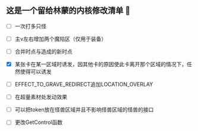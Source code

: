 ## 这是一个留给林蒙的内核修改清单 👋


- [ ] 一次打多只怪

- [ ] 主v左右增加两个魔陷区（仅用于装备）

- [ ] 合并时点与造成的新时点

- [x] 某张卡在某一区域时诱发，因其他卡的原因使此卡离开那个区域的情况下，任然使得可以诱发

- [ ] EFFECT_TO_GRAVE_REDIRECT追加LOCATION_OVERLAY

- [ ] 在超量素材处发动效果

- [ ] 可以把token放在怪兽区域并且不影响怪兽区域的怪兽的接口

- [ ] 更改GetControl函数
